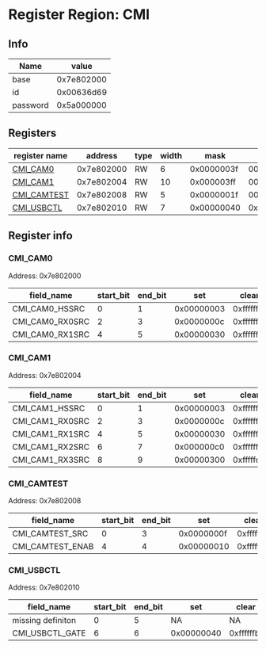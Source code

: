 # Register Region: CMI


## Info

| Name | value |
| --- | --- |
| base | 0x7e802000 |
| id | 0x00636d69 |
| password | 0x5a000000 |

## Registers

| register name | address | type | width | mask | reset |
| --- | --- | --- | --- | --- | --- |
| [CMI_CAM0](#cmi_cam0) | 0x7e802000 | RW | 6 | 0x0000003f | 0000000000 |
| [CMI_CAM1](#cmi_cam1) | 0x7e802004 | RW | 10 | 0x000003ff | 0000000000 |
| [CMI_CAMTEST](#cmi_camtest) | 0x7e802008 | RW | 5 | 0x0000001f | 0000000000 |
| [CMI_USBCTL](#cmi_usbctl) | 0x7e802010 | RW | 7 | 0x00000040 | 0x00000040 |

## Register info


### CMI_CAM0
 Address: 0x7e802000

| field_name | start_bit | end_bit | set | clear | reset |
| --- | --- | --- | --- | --- | --- |
| CMI_CAM0_HSSRC | 0 | 1 | 0x00000003 | 0xfffffffc | 0x0 |
| CMI_CAM0_RX0SRC | 2 | 3 | 0x0000000c | 0xfffffff3 | 0x0 |
| CMI_CAM0_RX1SRC | 4 | 5 | 0x00000030 | 0xffffffcf | 0x0 |

### CMI_CAM1
 Address: 0x7e802004

| field_name | start_bit | end_bit | set | clear | reset |
| --- | --- | --- | --- | --- | --- |
| CMI_CAM1_HSSRC | 0 | 1 | 0x00000003 | 0xfffffffc | 0x0 |
| CMI_CAM1_RX0SRC | 2 | 3 | 0x0000000c | 0xfffffff3 | 0x0 |
| CMI_CAM1_RX1SRC | 4 | 5 | 0x00000030 | 0xffffffcf | 0x0 |
| CMI_CAM1_RX2SRC | 6 | 7 | 0x000000c0 | 0xffffff3f | 0x0 |
| CMI_CAM1_RX3SRC | 8 | 9 | 0x00000300 | 0xfffffcff | 0x0 |

### CMI_CAMTEST
 Address: 0x7e802008

| field_name | start_bit | end_bit | set | clear | reset |
| --- | --- | --- | --- | --- | --- |
| CMI_CAMTEST_SRC | 0 | 3 | 0x0000000f | 0xfffffff0 | 0x0 |
| CMI_CAMTEST_ENAB | 4 | 4 | 0x00000010 | 0xffffffef | 0x0 |

### CMI_USBCTL
 Address: 0x7e802010

| field_name | start_bit | end_bit | set | clear | reset |
| --- | --- | --- | --- | --- | --- |
| missing definiton | 0 | 5 | NA | NA | NA |
| CMI_USBCTL_GATE | 6 | 6 | 0x00000040 | 0xffffffbf | 0x1 |
